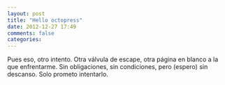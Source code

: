 ```yaml
---
layout: post
title: "Hello octopress"
date: 2012-12-27 17:49
comments: false
categories: 
---
```

Pues eso, otro intento. Otra válvula de escape, otra página en blanco a la que enfrentarme. Sin obligaciones, sin condiciones, pero (espero) sin descanso. Solo prometo intentarlo.